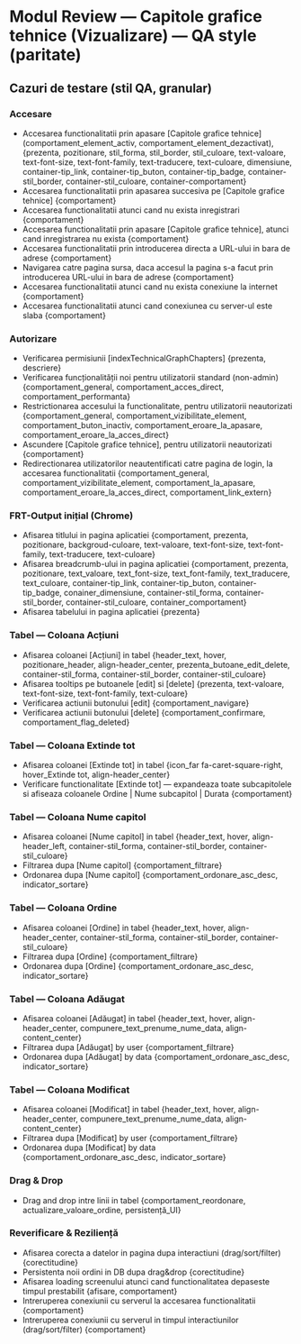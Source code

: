 # Modul Review — Capitole grafice tehnice (Vizualizare) — QA style (paritate)

## Cazuri de testare (stil QA, granular)
### Accesare
- Accesarea functionalitatii prin apasare <buton> [Capitole grafice tehnice] (comportament_element_activ, comportament_element_dezactivat), {prezenta, pozitionare, stil_forma, stil_border, stil_culoare, text-valoare, text-font-size, text-font-family, text-traducere, text-culoare, dimensiune, container-tip_link, container-tip_buton, container-tip_badge, container-stil_border, container-stil_culoare, container-comportament}
- Accesarea functionalitatii prin apasarea succesiva pe <buton> [Capitole grafice tehnice] {comportament}
- Accesarea functionalitatii atunci cand nu exista inregistrari {comportament}
- Accesarea functionalitatii prin apasare <buton> [Capitole grafice tehnice], atunci cand inregistrarea nu exista {comportament}
- Accesarea functionalitatii prin introducerea directa a URL-ului in bara de adrese {comportament}
- Navigarea catre pagina sursa, daca accesul la pagina s-a facut prin introducerea URL-ului in bara de adrese {comportament}
- Accesarea functionalitatii atunci cand nu exista conexiune la internet {comportament}
- Accesarea functionalitatii atunci cand conexiunea cu server-ul este slaba {comportament}

### Autorizare
- Verificarea permisiunii [indexTechnicalGraphChapters] {prezenta, descriere}
- Verificarea funcționalității noi pentru utilizatorii standard (non-admin) {comportament_general, comportament_acces_direct, comportament_performanta}
- Restrictionarea accesului la functionalitate, pentru utilizatorii neautorizati {comportament_general, comportament_vizibilitate_element, comportament_buton_inactiv, comportament_eroare_la_apasare, comportament_eroare_la_acces_direct}
- Ascundere <buton> [Capitole grafice tehnice], pentru utilizatorii neautorizati {comportament}
- Redirectionarea utilizatorilor neautentificati catre pagina de login, la accesarea functionalitatii {comportament_general, comportament_vizibilitate_element, comportament_la_apasare, comportament_eroare_la_acces_direct, comportament_link_extern}

### FRT-Output inițial (Chrome)
- Afisarea titlului in pagina aplicatiei {comportament, prezenta, pozitionare, backgroud-culoare, text-valoare, text-font-size, text-font-family, text-traducere, text-culoare}
- Afisarea breadcrumb-ului in pagina aplicatiei {comportament, prezenta, pozitionare, text_valoare, text_font-size, text_font-family, text_traducere, text_culoare, container-tip_link, container-tip_buton, container-tip_badge, conainer_dimensiune, container-stil_forma, container-stil_border, container-stil_culoare, container_comportament}
- Afisarea tabelului in pagina aplicatiei {prezenta}

### Tabel — Coloana Acțiuni
- Afisarea coloanei [Acțiuni] in tabel {header_text, hover, pozitionare_header, align-header_center, prezenta_butoane_edit_delete, container-stil_forma, container-stil_border, container-stil_culoare}
- Afisarea tooltips pe butoanele [edit] si [delete] {prezenta, text-valoare, text-font-size, text-font-family, text-culoare}
- Verificarea actiunii butonului [edit] {comportament_navigare}
- Verificarea actiunii butonului [delete] {comportament_confirmare, comportament_flag_deleted}

### Tabel — Coloana Extinde tot
- Afisarea coloanei [Extinde tot] in tabel {icon_far fa-caret-square-right, hover_Extinde tot, align-header_center}
- Verificare functionalitate [Extinde tot] — expandeaza toate subcapitolele si afiseaza coloanele Ordine | Nume subcapitol | Durata {comportament}

### Tabel — Coloana Nume capitol
- Afisarea coloanei [Nume capitol] in tabel {header_text, hover, align-header_left, container-stil_forma, container-stil_border, container-stil_culoare}
- Filtrarea dupa [Nume capitol] {comportament_filtrare}
- Ordonarea dupa [Nume capitol] {comportament_ordonare_asc_desc, indicator_sortare}

### Tabel — Coloana Ordine
- Afisarea coloanei [Ordine] in tabel {header_text, hover, align-header_center, container-stil_forma, container-stil_border, container-stil_culoare}
- Filtrarea dupa [Ordine] {comportament_filtrare}
- Ordonarea dupa [Ordine] {comportament_ordonare_asc_desc, indicator_sortare}

### Tabel — Coloana Adăugat
- Afisarea coloanei [Adăugat] in tabel {header_text, hover, align-header_center, compunere_text_prenume_nume_data, align-content_center}
- Filtrarea dupa [Adăugat] by user {comportament_filtrare}
- Ordonarea dupa [Adăugat] by data {comportament_ordonare_asc_desc, indicator_sortare}

### Tabel — Coloana Modificat
- Afisarea coloanei [Modificat] in tabel {header_text, hover, align-header_center, compunere_text_prenume_nume_data, align-content_center}
- Filtrarea dupa [Modificat] by user {comportament_filtrare}
- Ordonarea dupa [Modificat] by data {comportament_ordonare_asc_desc, indicator_sortare}

### Drag & Drop
- Drag and drop intre linii in tabel {comportament_reordonare, actualizare_valoare_ordine, persistență_UI}

### Reverificare & Reziliență
- Afisarea corecta a datelor in pagina dupa interactiuni (drag/sort/filter) {corectitudine}
- Persistenta noii ordini in DB dupa drag&drop {corectitudine}
- Afisarea loading screenului atunci cand functionalitatea depaseste timpul prestabilit {afisare, comportament}
- Intreruperea conexiunii cu serverul la accesarea functionalitatii {comportament}
- Intreruperea conexiunii cu serverul in timpul interactiunilor (drag/sort/filter) {comportament}
